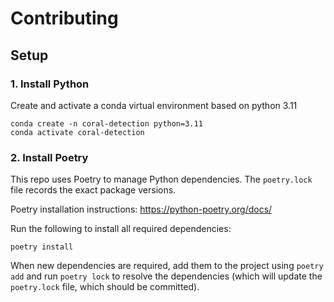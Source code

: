 # Contributing

## Setup

### 1. Install Python

Create and activate a conda virtual environment based on python 3.11
```commandline
conda create -n coral-detection python=3.11
conda activate coral-detection
```

### 2. Install Poetry
This repo uses Poetry to manage Python dependencies. The `poetry.lock` file records the exact package versions.

Poetry installation instructions: https://python-poetry.org/docs/

Run the following to install all required dependencies:

```shell
poetry install
```

When new dependencies are required, add them to the project using `poetry add` and run `poetry lock` to resolve the dependencies (which will update the `poetry.lock` file, which should be committed).

